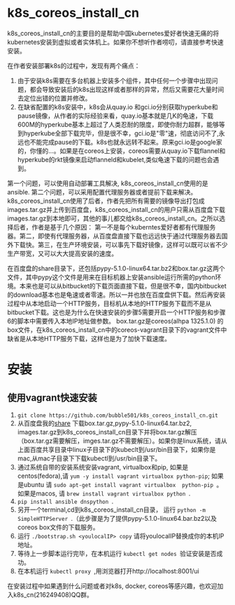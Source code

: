 # k8s_coreos_install_cn
k8s_coreos_install_cn的主要目的是帮助中国kubernetes爱好者快速无痛的将kubernetes安装到虚拟或者实体机上。如果你不想听作者唠叨，请直接参考快速安装。

在作者安装部署k8s的过程中，发现有两个痛点：
1. 由于安装k8s需要在多台机器上安装多个组件，其中任何一个步骤中出现问题，都会导致安装后的k8s出现这样或者那样的异常，然后又需要花大量时间去定位出错的位置并修改。
2. 在缺省配置的k8s安装中，k8s会从quay.io 和gci.io分别获取hyperkube和pause镜像，从作者的实际经验来看，quay.io基本就是几K的龟速，下载600M的hyperkube基本上超过了人类忍耐的限度，即使你耐力超群，能够等到hyperkube全部下载完毕，但是很不幸，gci.io是"零"速，彻底访问不了,永远也不能完成pause的下载。k8s也就永远转不起来。原来gci.io是google家的，你懂的...。如果是在coreos上安装，coreos需要从quay.io下载flannel和hyperkube的rkt镜像来启动flanneld和kubelet,类似龟速下载的问题也会遇到。

第一个问题，可以使用自动部署工具解决, k8s_coreos_install_cn使用的是ansible. 第二个问题，可以采用配置代理服务器或者提前下载来解决。k8s_coreos_install_cn使用了后者，作者先把所有需要的镜像导出打包成images.tar.gz并上传到百度盘，k8s_coreos_install_cn的用户只需从百度盘下载images.tar.gz到本地即可，其他的事儿都交给k8s_coreos_install_cn。之所以选择后者，作者是基于几个原因： 第一不是每个kuberntes爱好者都有代理服务器。第二，即使有代理服务器，从百度盘直接下载也远远快于通过代理服务器去国外下载快。第三，在生产环境安装，可以事先下载好镜像，这样可以既可以省不少生产带宽，又可以大大提高安装的速度。

在百度盘的share目录下，还包括pypy-5.1.0-linux64.tar.bz2和box.tar.gz这两个文件，其中pypy这个文件是用来在目标机器上安装ansible运行所需的python环境。本来也是可以从bitbucket的下载页面直接下载，但是很不幸，国内bitbucket的download基本也是龟速或者零速。所以一并也放在百度盘供下载。然后再安装过程中从本地启动一个HTTP服务，目标机从本地的HTTP服务下载而不是从bitbucket下载。这也是为什么在快速安装的步骤5需要开启一个HTTP服务和步骤6的脚本中需要传入本地IP地址做参数。 box.tar.gz是coreos(alhpa 1325.1.0) 的box文件，在k8s_coreos_install_cn中的coreos-vagrant目录下的vagrant文件中缺省是从本地HTTP服务下载，这样也是为了加快下载速度。

# 安装
## 使用vagrant快速安装


1. `git clone https://github.com/bubble501/k8s_coreos_install_cn.git`
2. 从百度盘我的[share](http://pan.baidu.com/s/1hsbsWIS) 下载box.tar.gz,pypy-5.1.0-linux64.tar.bz2, images.tar.gz到k8s_coreos_install_cn目录下并将box.tar.gz解压（box.tar.gz需要解压，imges.tar.gz不需要解压）。如果你是linux系统，请从上面百度共享目录中linux子目录下的kubeclt到/usr/bin目录下，如果你是mac,从mac子目录下下载kubectl到/usr/bin目录下。
3. 通过系统自带的安装系统安装vagrant, virtualbox和pip, 如果是centos(fedora),请 `yum -y install vagrant virtualbox python-pip`; 如果是ubuntu 请 `sudo apt-get install vagrant virtualbox  python-pip `。 如果是macos, 请  `brew install vagrant virtualbox python `.
4.  `pip install ansible dnspython `.
5. 另开一个terminal,cd到k8s_coreos_install_cn目录， 运行  `python -m SimpleHTTPServer `.（此步骤是为了提供pypy-5.1.0-linux64.bar.bz2以及coreos box文件的下载服务。
6. 运行 `./bootstrap.sh <youlocalIP> copy` 请将youlocalIP替换成你的本机IP地址。
7. 等待上一步脚本运行完毕，在本机运行 `kubectl get nodes `验证安装是否成功。
8. 在本机运行 `kubectl proxy `,用浏览器打开http://localhost:8001/ui

在安装过程中如果遇到什么问题或者对k8s, docker, coreos等感兴趣，也欢迎加入k8s_cn(216249408)QQ群。
